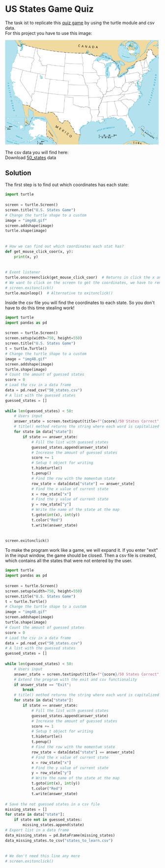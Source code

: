 # US States Game Quiz

The task ist to replicate this [quiz game](https://www.sporcle.com/games/g/states) by using the turtle module and csv data.
<br>
For this project you have to use this image:

<p align="left">
<img src="https://github.com/Olexandr-Andriyenko/Python-learning-path/blob/main/illustrations/img48.gif" width="500">
<p>

The csv data you will find here:
<br>
Download [50_states](https://github.com/Olexandr-Andriyenko/Python-learning-path/blob/main/Files/50_states.csv) data

## Solution
  
The first step is to find out which coordinates has each state:

```python
import turtle

screen = turtle.Screen()
screen.title("U.S. States Game")
# Change the turtle shape to a custom
image = "img48.gif"
screen.addshape(image)
turtle.shape(image)


# How we can find out which coordinates each stat has?
def get_mouse_click_coor(x, y):
    print(x, y)


# Event listener
turtle.onscreenclick(get_mouse_click_coor)  # Returns in click the x and y coordinate
# We want to click on the screen to get the coordinates, we have to remove next line
# screen.exitonclick()
turtle.mainloop()  # Alternative to exitonclick()

```

Inside the csv file you will find the coordinates to each state. So you don't have to do this time stealing work!

```python
import turtle
import pandas as pd

screen = turtle.Screen()
screen.setup(width=750, height=550)
screen.title("U.S. States Game")
t = turtle.Turtle()
# Change the turtle shape to a custom
image = "img48.gif"
screen.addshape(image)
turtle.shape(image)
# Count the amount of guessed states
score = 0
# Load the csv in a data frame
data = pd.read_csv("50_states.csv")
# A list with the guessed states
guessed_states = []

while len(guessed_states) < 50:
    # Users input
    answer_state = screen.textinput(title=f"{score}/50 States Correct", prompt="What's another state's name?").title()
    # title() method returns the string where each word is capitalized
    for state in data["state"]:
        if state == answer_state:
            # Fill the list with guessed states
            guessed_states.append(answer_state)
            # Increase the amount of guessed states
            score += 1
            # Setup t object for writing
            t.hideturtle()
            t.penup()
            # Find the row with the momentum state
            row_state = data[data["state"] == answer_state]
            # Find the x value of current state
            x = row_state["x"]
            # Find the y value of current state
            y = row_state["y"]
            # Write the name of the state at the map
            t.goto(int(x), int(y))
            t.color("Red")
            t.write(answer_state)


screen.exitonclick()

```

To make the program work like a game, we will expand it. If you enter "exit" in the input window, the game should be closed. Then a csv file is created, which contains all the states that were not entered by the user.

```python
import turtle
import pandas as pd

screen = turtle.Screen()
screen.setup(width=750, height=550)
screen.title("U.S. States Game")
t = turtle.Turtle()
# Change the turtle shape to a custom
image = "img48.gif"
screen.addshape(image)
turtle.shape(image)
# Count the amount of guessed states
score = 0
# Load the csv in a data frame
data = pd.read_csv("50_states.csv")
# A list with the guessed states
guessed_states = []

while len(guessed_states) < 50:
    # Users input
    answer_state = screen.textinput(title=f"{score}/50 States Correct", prompt="What's another state's name?").title()
    # Extend the program with the exit and csv functionality
    if answer_state == "Exit":
        break
    # title() method returns the string where each word is capitalized
    for state in data["state"]:
        if state == answer_state:
            # Fill the list with guessed states
            guessed_states.append(answer_state)
            # Increase the amount of guessed states
            score += 1
            # Setup t object for writing
            t.hideturtle()
            t.penup()
            # Find the row with the momentum state
            row_state = data[data["state"] == answer_state]
            # Find the x value of current state
            x = row_state["x"]
            # Find the y value of current state
            y = row_state["y"]
            # Write the name of the state at the map
            t.goto(int(x), int(y))
            t.color("Red")
            t.write(answer_state)

# Save the not guessed states in a csv file
missing_states = []
for state in data["state"]:
    if state not in guessed_states:
        missing_states.append(state)
# Export list in a data frame
data_missing_states = pd.DataFrame(missing_states)
data_missing_states.to_csv("states_to_learn.csv")


# We don't need this line any more
# screen.exitonclick()

```
